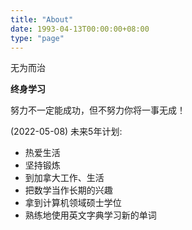 ```yaml
---
title: "About"
date: 1993-04-13T00:00:00+08:00
type: "page"
---
```


无为而治

**终身学习**

努力不一定能成功，但不努力你将一事无成！

(2022-05-08) 未来5年计划:
- 热爱生活
- 坚持锻炼
- 到加拿大工作、生活
- 把数学当作长期的兴趣
- 拿到计算机领域硕士学位
- 熟练地使用英文字典学习新的单词
